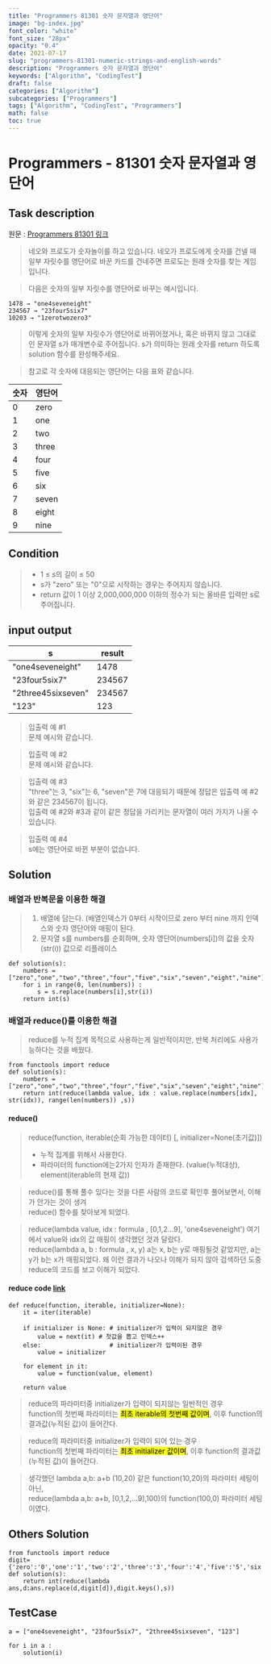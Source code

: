 ```yaml
---
title: "Programmers 81301 숫자 문자열과 영단어"
image: "bg-index.jpg"
font_color: "white"
font_size: "28px"
opacity: "0.4"
date: 2021-07-17
slug: "programmers-81301-numeric-strings-and-english-words"
description: "Programmers 숫자 문자열과 영단어"
keywords: ["Algorithm", "CodingTest"]
draft: false
categories: ["Algorithm"]
subcategories: ["Programmers"]
tags: ["Algorithm", "CodingTest", "Programmers"]
math: false
toc: true
---
```


# Programmers - 81301 숫자 문자열과 영단어

## Task description

원문 : <a href="https://programmers.co.kr/learn/courses/30/lessons/81301">Programmers 81301 링크</a>

> 네오와 프로도가 숫자놀이를 하고 있습니다. 네오가 프로도에게 숫자를 건넬 때 일부 자릿수를 영단어로 바꾼 카드를 건네주면 프로도는 원래 숫자를 찾는 게임입니다.

> 다음은 숫자의 일부 자릿수를 영단어로 바꾸는 예시입니다.
```
1478 → "one4seveneight"
234567 → "23four5six7"
10203 → "1zerotwozero3"
```

>이렇게 숫자의 일부 자릿수가 영단어로 바뀌어졌거나, 혹은 바뀌지 않고 그대로인 문자열 s가 매개변수로 주어집니다. s가 의미하는 원래 숫자를 return 하도록 solution 함수를 완성해주세요.

> 참고로 각 숫자에 대응되는 영단어는 다음 표와 같습니다.

숫자|	영단어
---|----
0	| zero
1	| one
2	| two
3	| three
4	| four
5	| five
6	| six
7	| seven
8	| eight
9	| nine










## Condition
> - 1 ≤ s의 길이 ≤ 50
> - s가 "zero" 또는 "0"으로 시작하는 경우는 주어지지 않습니다.
> - return 값이 1 이상 2,000,000,000 이하의 정수가 되는 올바른 입력만 s로 주어집니다.


## input output

s	| result
-----|----------------
"one4seveneight"	| 1478
"23four5six7"	| 234567
"2three45sixseven"	| 234567
"123"	| 123


>입출력 예 #1<br>
문제 예시와 같습니다.

>입출력 예 #2<br>
문제 예시와 같습니다.

>입출력 예 #3<br>
"three"는 3, "six"는 6, "seven"은 7에 대응되기 때문에 정답은 입출력 예 #2와 같은 234567이 됩니다.<br>
입출력 예 #2와 #3과 같이 같은 정답을 가리키는 문자열이 여러 가지가 나올 수 있습니다.

>입출력 예 #4 <br>
s에는 영단어로 바뀐 부분이 없습니다.

## Solution 
### 배열과 반복문을 이용한 해결
> 1. 배열에 담는다. (배열인덱스가 0부터 시작이므로 zero 부터 nine 까지 인덱스와 숫자 영단어와 매핑이 된다.
> 2. 문자열 s를 numbers를 순회하며, 숫자 영단어(numbers[i])의 값을 숫자(str(i)) 값으로 리플레이스 
```
def solution(s):
    numbers = ["zero","one","two","three","four","five","six","seven","eight","nine"]
    for i in range(0, len(numbers)) :
        s = s.replace(numbers[i],str(i))
    return int(s)
```

### 배열과 reduce()를 이용한 해결
> reduce를 누적 집계 목적으로 사용하는게 일반적이지만, 반복 처리에도 사용가능하다는 것을 배웠다.

```
from functools import reduce
def solution(s):
    numbers = ["zero","one","two","three","four","five","six","seven","eight","nine"]
    return int(reduce(lambda value, idx : value.replace(numbers[idx], str(idx)), range(len(numbers)) ,s))
```

#### reduce()
> reduce(function, iterable(순회 가능한 데이터) [, initializer=None(초기값)]) 
> - 누적 집계를 위해서 사용한다.
> - 파라미터의 function에는2가지 인자가 존재한다. (value(누적대상), element(iterable의 현재 값))

> reduce()를 통해 풀수 있다는 것을 다른 사람의 코드로 확인후 풀어보면서, 이해가 안가는 것이 생겨 <br>
reduce() 함수를 찾아보게 되었다. 

> reduce(lambda value, idx : formula , [0,1,2...9], 'one4seveneight') 여기에서 value와 idx의 값 매핑이 생각했던 것과 달랐다. <br>
> reduce(lambda a, b : formula , x, y) a는 x, b는 y로 매핑될것 같았지만, a는 y가 b는 x가 매핑되었다. 
> 왜 이런 결과가 나오나 이해가 되지 않아 검색하던 도중 reduce의 코드를 보고 이해가 되었다.


#### reduce code <a href="https://docs.python.org/3.11/library/functools.html?highlight=reduce#functools.reduce">link</a>
```
def reduce(function, iterable, initializer=None):
    it = iter(iterable)
    
    if initializer is None:	# initializer가 입력이 되지않은 경우
        value = next(it) # 첫값을 뽑고 인덱스++	
    else:					# initializer가 입력이된 경우
        value = initializer 
        
    for element in it:
        value = function(value, element)
        
    return value
```

> reduce의 파라미터중 initializer가 입력이 되지않는 일반적인 경우  <br>
> function의 첫번째 파라미터는 <mark>최초 iterable의 첫번째 값이며</mark>, 이후 function의 결과값(누적된 값)이 들어간다.

> reduce의 파라미터중 initializer가 입력이 되어 있는 경우 <br>
> function의 첫번째 파라미터는 <mark>최초 initializer 값이며</mark>, 이후 function의 결과값(누적된 값)이 들어간다.

> 생각했던 lambda a,b: a+b (10,20) 같은 function(10,20)의 파라미터 세팅이 아닌, <br>
> reduce(lambda a,b: a+b, [0,1,2,...9],100)의  function(100,0) 파라미터 세팅이였다.


## Others Solution 
```
from functools import reduce
digit={'zero':'0','one':'1','two':'2','three':'3','four':'4','five':'5','six':'6','seven':'7','eight':'8','nine':'9'}
def solution(s):
    return int(reduce(lambda ans,d:ans.replace(d,digit[d]),digit.keys(),s))
```

## TestCase
```
a = ["one4seveneight", "23four5six7", "2three45sixseven", "123"]

for i in a :
    solution(i)

```
